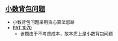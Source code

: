 ## [小数背包问题](http://staff.ustc.edu.cn/~lszhuang/alg/ch16.pdf)

- 小数背包问题采用贪心算法思路
- [PAT 1070](https://pintia.cn/problem-sets/994805342720868352/problems/994805399578853376)
  - 该题由于不考虑成本，故本质上是小数背包问题